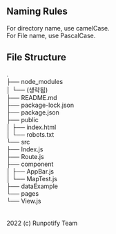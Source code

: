 ## Naming Rules
For directory name, use camelCase. <br/>
For File name, use PascalCase. <br/>

## File Structure
.<br/>
├── node_modules <br/>
│   └── (생략됨) <br/>
├── README.md <br/>
├── package-lock.json <br/>
├── package.json <br/>
├── public <br/>
│   ├── index.html <br/>
│   └── robots.txt <br/>
└── src <br/>
    ├── Index.js <br/>
    ├── Route.js <br/>
    ├── component <br/>
    │   ├── AppBar.js <br/>
    │   └── MapTest.js <br/>
    ├── dataExample <br/>
    └── pages <br/>
        └── View.js <br/>
<br/><br/>
2022 (c) Runpotify Team
